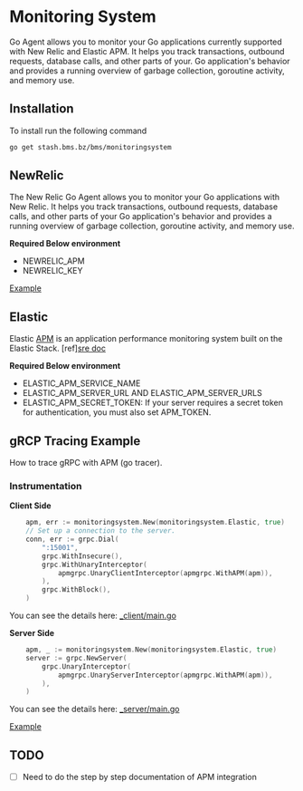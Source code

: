 # Monitoring System

Go Agent allows you to monitor your Go applications currently supported with New Relic and Elastic APM. It helps you track transactions, outbound requests, database calls, and other parts of your. Go application's behavior and provides a running overview of garbage collection, goroutine activity, and memory use.

## Installation

To install run the following command

```sh
go get stash.bms.bz/bms/monitoringsystem
```

## NewRelic

The New Relic Go Agent allows you to monitor your Go applications with New
Relic. It helps you track transactions, outbound requests, database calls, and
other parts of your Go application's behavior and provides a running overview of
garbage collection, goroutine activity, and memory use.

**Required Below environment**

- NEWRELIC_APM
- NEWRELIC_KEY

[Example](_example/newrelic/main.go)

## Elastic

Elastic [APM](https://www.elastic.co/guide/en/apm/agent/go/current/configuration.html#config-service-node-name) is an application performance monitoring system built on the Elastic Stack. [ref][sre doc](https://confluence.bms.bz/display/AP/Elastic+APM)

**Required Below environment**

- ELASTIC_APM_SERVICE_NAME
- ELASTIC_APM_SERVER_URL AND ELASTIC_APM_SERVER_URLS
- ELASTIC_APM_SECRET_TOKEN: If your server requires a secret token for authentication, you must also set APM_TOKEN.

## gRCP Tracing Example

How to trace gRPC with APM (go tracer).

### Instrumentation

**Client Side**

```go
    apm, err := monitoringsystem.New(monitoringsystem.Elastic, true)
	// Set up a connection to the server.
	conn, err := grpc.Dial(
		":15001",
		grpc.WithInsecure(),
		grpc.WithUnaryInterceptor(
			apmgrpc.UnaryClientInterceptor(apmgrpc.WithAPM(apm)),
		),
		grpc.WithBlock(),
	)
```

You can see the details here: [\_client/main.go](_example/apmgrpc/client/main.go)

**Server Side**

```go
    apm, _ := monitoringsystem.New(monitoringsystem.Elastic, true)
	server := grpc.NewServer(
		grpc.UnaryInterceptor(
			apmgrpc.UnaryServerInterceptor(apmgrpc.WithAPM(apm)),
		),
	)
```

You can see the details here: [\_server/main.go](_example/apmgrpc/main.go)

[Example](_example/elastic/main.go)

## TODO

- [ ] Need to do the step by step documentation of APM integration
